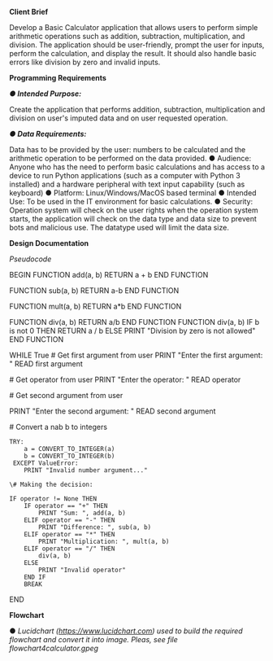 **Client Brief**

Develop a Basic Calculator application that allows users to perform simple arithmetic operations such as addition, subtraction, multiplication, and division. The application should be user-friendly, prompt the user for inputs, perform the calculation, and display the result. It should also handle basic errors like division by zero and invalid inputs.

**Programming Requirements**

**_● Intended Purpose:_** 

Create the application that performs addition, subtraction, multiplication and division on user's imputed data and on user requested operation. 

**_● Data Requirements:_**

Data has to be provided by the user: numbers to be calculated and the arithmetic operation to be performed on the data provided.
● Audience: Anyone who has the need to perform basic calculations and has access to a device to run Python applications (such as a computer with Python 3 installed) and a hardware peripheral with text input capability (such as keyboard)
● Platform: Linux/Windows/MacOS based terminal
● Intended Use: To be used in the IT environment for basic calculations.
● Security: Operation system will check on the user rights when the operation system starts, the application will check on the data type and data size to prevent bots and malicious use. The datatype used will limit the data size. 


**Design Documentation**

*_Pseudocode_*

BEGIN
FUNCTION add(a, b)
	RETURN a + b
END FUNCTION

FUNCTION sub(a, b)
    RETURN a-b
END FUNCTION

FUNCTION mult(a, b)
    RETURN a*b
END FUNCTION

FUNCTION div(a, b)
    RETURN a/b
END FUNCTION
FUNCTION div(a, b)
    IF b is not 0 THEN
        RETURN a / b
    ELSE
        PRINT "Division by zero is not allowed"
END FUNCTION

WHILE True
\# Get first argument from user
PRINT "Enter the first argument: " 
READ first argument

\# Get operator from user
PRINT "Enter the operator: "
READ operator

\# Get second argument from user

PRINT "Enter the second argument: " 
READ second argument

\# Convert a nab b to integers

	TRY:
        a = CONVERT_TO_INTEGER(a)
        b = CONVERT_TO_INTEGER(b)
   	 EXCEPT ValueError:
        PRINT "Invalid number argument..."
	
    \# Making the decision:
    
    IF operator != None THEN
        IF operator == "+" THEN
            PRINT "Sum: ", add(a, b)
        ELIF operator == "-" THEN
            PRINT "Difference: ", sub(a, b)
        ELIF operator == "*" THEN
            PRINT "Multiplication: ", mult(a, b)
        ELIF operator == "/" THEN
            div(a, b)
        ELSE
            PRINT "Invalid operator"
        END IF
        BREAK
END

**Flowchart**

● _Lucidchart (https://www.lucidchart.com) used to build the required flowchart and convert it into image. Pleas, see file flowchart4calculator.gpeg_

